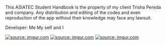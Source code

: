 This ASIATEC Student Handbook is the property of my client Trisha Pereda and company. Any distribution and editing of the codes and even reproduction of the app without their knowledge may face any lawsuit.

Developer: Me My self and I


<a href="http://imgur.com/hi8UPON"><img src="http://i.imgur.com/hi8UPON.png" title="source: imgur.com" /></a>
<a href="http://imgur.com/eDKcmT6"><img src="http://i.imgur.com/eDKcmT6.png" title="source: imgur.com" /></a>
<a href="http://imgur.com/qShBEQj"><img src="http://i.imgur.com/qShBEQj.png" title="source: imgur.com" /></a>
